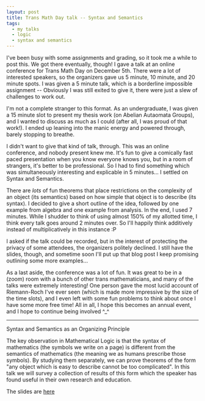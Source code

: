 ```yaml
---
layout: post
title: Trans Math Day talk -- Syntax and Semantics
tags:
  - my talks
  - logic
  - syntax and semantics
---
```


I've been busy with some assignments and grading, so it took me a while to
post this. We got there eventually, though! I gave a talk at an online
conference for Trans Math Day on December 5th. There were a lot of interested
speakers, so the organizers gave us 5 minute, 10 minute, and 20 minute spots.
I was given a 5 minute talk, which is a borderline impossible assignment --
Obviously I was still exited to give it, there were just a slew of challenges
to work out.

I'm not a complete stranger to this format. As an undergraduate, I was given a 
15 minute slot to present my thesis work (on Abelian Autaomata Groups), and 
I wanted to discuss as much as I could (after all, I was proud of that work!). 
I ended up leaning into the manic energy and powered through, barely stopping
to breathe.

I didn't want to give that kind of talk, through. This was an online conference,
and nobody present knew me. It's fun to give a comically fast paced
presentation when you know everyone knows you, but in a room of strangers,
it's better to be professional. So I had to find something which was simultaneously
interesting and explicable in 5 minutes... I settled on Syntax and Semantics.

There are _lots_ of fun theorems that place restrictions on the complexity
of an object (its semantics) based on how simple that object is to describe
(its syntax). I decided to give a short outline of the idea, followed by one 
example from algebra and one example from analysis. In the end, I used 7 minutes.
While I shudder to think of using almost 150% of my allotted time, I think 
every talk goes around 2 minutes over. So I'll happily think additively 
instead of multiplicatively in this instance :P

I asked if the talk could be recorded, but in the interest of protecting the
privacy of some attendees, the organizers politely declined. I still have the
slides, though, and sometime soon I'll put up that blog post I keep promising
outlining some more examples...

As a last aside, the conference was a lot of fun. It was great to be in a 
(zoom) room with a bunch of other trans mathematicians, and many of the talks
were extremely interesting! One person gave the most lucid account of Riemann-Roch 
I've ever seen (which is made more impressive by the size of the time slots),
and I even left with some fun problems to think about once I have some more 
free time! All in all, I hope this becomes an annual event, and I hope to 
continue being involved ^_^

---

Syntax and Semantics as an Organizing Principle

The key observation in Mathematical Logic is that the syntax
of mathematics (the symbols we write on a page)
is different from the semantics of mathematics (the meaning
we as humans prescribe those symbols). By studying them
separately, we can prove theorems of the form "any object
which is easy to describe cannot be too complicated".
In this talk we will survey a collection of results of this form
which the speaker has found useful in their own research and
education.

The slides are [here](/assets/docs/tmd-syntax-and-semantics/talk.pdf)
